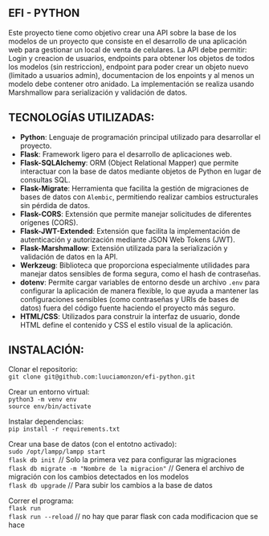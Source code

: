 ## EFI - PYTHON
Este proyecto tiene como objetivo crear una API sobre la base de los modelos de un proyecto que consiste en el desarrollo de una aplicación web para gestionar un local de venta de celulares. La API debe permitir: Login
y creacion de usuarios, endpoints para obtener los objetos de todos los modelos (sin restriccion), endpoint para poder crear un objeto nuevo (limitado a usuarios admin), documentacion de los enpoints y al menos un modelo debe contener otro anidado.
La implementación se realiza usando Marshmallow para serialización y validación de datos.


## TECNOLOGÍAS UTILIZADAS:

- **Python**: Lenguaje de programación principal utilizado para desarrollar el proyecto.
- **Flask**: Framework ligero para el desarrollo de aplicaciones web.
- **Flask-SQLAlchemy**: ORM (Object Relational Mapper) que permite interactuar con la base de datos mediante objetos de Python en lugar de consultas SQL.
- **Flask-Migrate**: Herramienta que facilita la gestión de migraciones de bases de datos con `Alembic`, permitiendo realizar cambios estructurales sin pérdida de datos.
- **Flask-CORS**: Extensión que permite manejar solicitudes de diferentes orígenes (CORS).
- **Flask-JWT-Extended**: Extensión que facilita la implementación de autenticación y autorización mediante JSON Web Tokens (JWT).
- **Flask-Marshmallow**: Extensión utilizada para la serialización y validación de datos en la API.
- **Werkzeug**: Biblioteca que proporciona especialmente utilidades para manejar datos sensibles de forma segura, como el hash de contraseñas.
- **dotenv**: Permite cargar variables de entorno desde un archivo `.env` para configurar la aplicación de manera flexible, lo que ayuda a mantener las configuraciones sensibles (como contraseñas y URIs de bases de datos) fuera del código fuente haciendo el proyecto más seguro.
- **HTML/CSS**: Utilizados para construir la interfaz de usuario, donde HTML define el contenido y CSS el estilo visual de la aplicación.


## INSTALACIÓN:

Clonar el repositorio:  
`git clone git@github.com:luuciamonzon/efi-python.git`  

Crear un entorno virtual:  
`python3 -m venv env`  
`source env/bin/activate`  

Instalar dependencias:  
`pip install -r requirements.txt`  

Crear una base de datos (con el entotno activado):  
`sudo /opt/lampp/lampp start `  
`flask db init `// Solo la primera vez para configurar las migraciones  
`flask db migrate -m "Nombre de la migracion"` // Genera el archivo de migración con los cambios detectados en los modelos  
`flask db upgrade` // Para subir los cambios a la base de datos  

Correr el programa:  
`flask run`  
`flask run --reload` // no hay que parar flask con cada modificacion que se hace  

